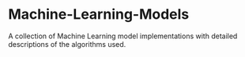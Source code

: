 # Machine-Learning-Models
A collection of Machine Learning model implementations with detailed descriptions of the algorithms used.
